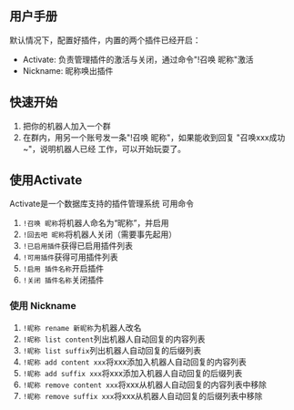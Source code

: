 用户手册
--------------
默认情况下，配置好插件，内置的两个插件已经开启：
+ Activate: 负责管理插件的激活与关闭，通过命令"!召唤 昵称"激活
+ Nickname: 昵称唤出插件

## 快速开始

1. 把你的机器人加入一个群
2. 在群内，用另一个账号发一条"!召唤 昵称"，如果能收到回复 "召唤xxx成功~"，说明机器人已经
工作，可以开始玩耍了。

## 使用Activate
Activate是一个数据库支持的插件管理系统
可用命令

1. `!召唤 昵称`将机器人命名为“昵称”，并启用
2. `!回去吧 昵称`将机器人关闭（需要事先起用）
3. `!已启用插件`获得已启用插件列表
4. `!可用插件`获得可用插件列表
5. `!启用 插件名称`开启插件
6. `!关闭 插件名称`关闭插件

### 使用 Nickname
1. `!昵称 rename 新昵称`为机器人改名
2. `!昵称 list content`列出机器人自动回复的内容列表
3. `!昵称 list suffix`列出机器人自动回复的后缀列表
4. `!昵称 add content xxx`将xxx添加入机器人自动回复的内容列表
5. `!昵称 add suffix xxx`将xxx添加入机器人自动回复的后缀列表
6. `!昵称 remove content xxx`将xxx从机器人自动回复的内容列表中移除
7. `!昵称 remove suffix xxx`将xxx从机器人自动回复的后缀列表中移除